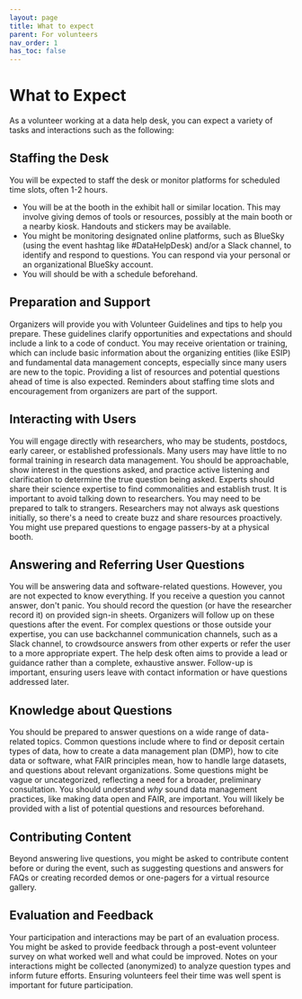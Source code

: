 ```yaml
---
layout: page
title: What to expect
parent: For volunteers
nav_order: 1
has_toc: false
---
```


# What to Expect

As a volunteer working at a data help desk, you can expect a variety of tasks
and interactions such as the following:

## Staffing the Desk

You will be expected to staff the desk or monitor platforms for scheduled time
slots, often 1-2 hours.

-   You will be at the booth in the exhibit hall or similar location. This may
    involve giving demos of tools or resources, possibly at the main booth or a
    nearby kiosk. Handouts and stickers may be available.
-   You might be monitoring designated online platforms, such as BlueSky (using
    the event hashtag like #DataHelpDesk) and/or a Slack channel, to identify
    and respond to questions. You can respond via your personal or an
    organizational BlueSky account.
-   You will should be with a schedule beforehand.

## Preparation and Support

Organizers will provide you with Volunteer Guidelines and tips to help you
prepare. These guidelines clarify opportunities and expectations and should
include a link to a code of conduct. You may receive orientation or training,
which can include basic information about the organizing entities (like ESIP)
and fundamental data management concepts, especially since many users are new to
the topic. Providing a list of resources and potential questions ahead of time
is also expected. Reminders about staffing time slots and encouragement from
organizers are part of the support.

## Interacting with Users

You will engage directly with researchers, who may be students, postdocs, early
career, or established professionals. Many users may have little to no formal
training in research data management. You should be approachable, show interest
in the questions asked, and practice active listening and clarification to
determine the true question being asked. Experts should share their science
expertise to find commonalities and establish trust. It is important to avoid
talking down to researchers. You may need to be prepared to talk to strangers.
Researchers may not always ask questions initially, so there's a need to create
buzz and share resources proactively. You might use prepared questions to engage
passers-by at a physical booth.

## Answering and Referring User Questions

You will be answering data and software-related questions. However, you are not
expected to know everything. If you receive a question you cannot answer, don't
panic. You should record the question (or have the researcher record it) on
provided sign-in sheets. Organizers will follow up on these questions after the
event. For complex questions or those outside your expertise, you can use
backchannel communication channels, such as a Slack channel, to crowdsource
answers from other experts or refer the user to a more appropriate expert. The
help desk often aims to provide a lead or guidance rather than a complete,
exhaustive answer. Follow-up is important, ensuring users leave with contact
information or have questions addressed later.

## Knowledge about Questions

You should be prepared to answer questions on a wide range of data-related
topics. Common questions include where to find or deposit certain types of data,
how to create a data management plan (DMP), how to cite data or software, what
FAIR principles mean, how to handle large datasets, and questions about relevant
organizations. Some questions might be vague or uncategorized, reflecting a need
for a broader, preliminary consultation. You should understand _why_ sound data
management practices, like making data open and FAIR, are important. You will
likely be provided with a list of potential questions and resources beforehand.

## Contributing Content

Beyond answering live questions, you might be asked to contribute content before
or during the event, such as suggesting questions and answers for FAQs or
creating recorded demos or one-pagers for a virtual resource gallery.

## Evaluation and Feedback

Your participation and interactions may be part of an evaluation process. You
might be asked to provide feedback through a post-event volunteer survey on what
worked well and what could be improved. Notes on your interactions might be
collected (anonymized) to analyze question types and inform future efforts.
Ensuring volunteers feel their time was well spent is important for future
participation.
